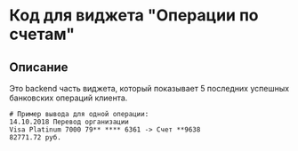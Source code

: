 # Код для виджета "Операции по счетам"

## Описание
Это backend часть виджета, который показывает 5 последних успешных банковских операций клиента.


```commandline
# Пример вывода для одной операции:
14.10.2018 Перевод организации
Visa Platinum 7000 79** **** 6361 -> Счет **9638
82771.72 руб.
```

